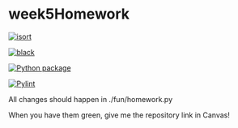 # week5Homework

[![isort](https://github.com/vcu-pstojanovic/week5homework/actions/workflows/isort.yml/badge.svg)](https://github.com/vcu-pstojanovic/week5homework/actions/workflows/isort.yml)



[![black](https://github.com/vcu-pstojanovic/week5homework/actions/workflows/pyblack.yml/badge.svg)](https://github.com/vcu-pstojanovic/week5homework/actions/workflows/pyblack.yml)



[![Python package](https://github.com/vcu-pstojanovic/week5homework/actions/workflows/pytest.yml/badge.svg)](https://github.com/vcu-pstojanovic/week5homework/actions/workflows/pytest.yml)



[![Pylint](https://github.com/vcu-chfauerbach/week5homework/actions/workflows/pylint.yml/badge.svg)](https://github.com/vcu-pstojanovic/week5homework/actions/workflows/pylint.yml)


All changes should happen in ./fun/homework.py

When you have them green, give me the repository link in Canvas!


